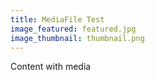 ```yaml
---
title: MediaFile Test
image_featured: featured.jpg
image_thumbnail: thumbnail.png
---
```

Content with media
